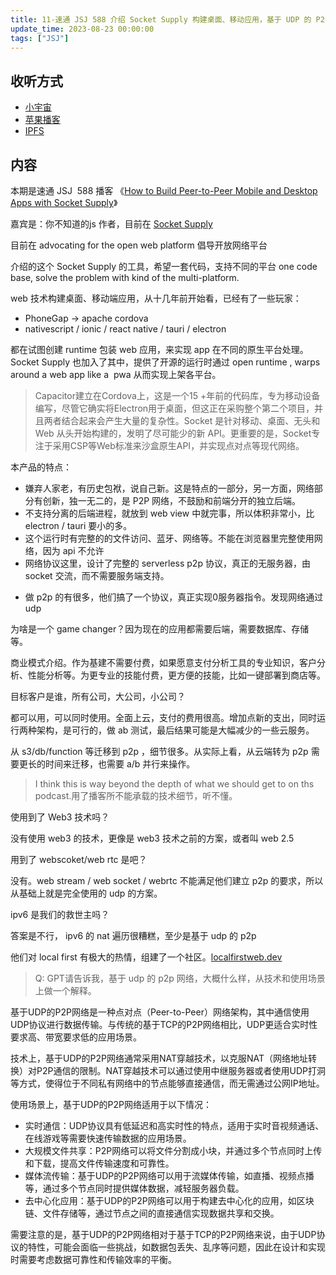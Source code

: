 ```yaml
---
title: 11-速通 JSJ 588 介绍 Socket Supply 构建桌面、移动应用，基于 UDP 的 P2P 方案
update_time: 2023-08-23 00:00:00
tags: ["JSJ"]
---
```


## 收听方式

- [小宇宙](https://www.xiaoyuzhoufm.com/episodes/64e4d9ad80c9ec4c5f0100e9)
- [苹果播客](https://podcasts.apple.com/cn/podcast/%E5%92%BF%E5%91%80-%E8%83%BD%E8%B7%91%E5%B0%B1%E8%A1%8C/id1695704262?i=1000625282259)
- [IPFS](ipfs://bafybeiaz6eodqio7tgxhvokbhtih7e6ivlbwras7odipeclrgvfb3rn47q)

## 内容

本期是速通 JSJ  588 播客 《[How to Build Peer-to-Peer Mobile and Desktop Apps with Socket Supply](https://topenddevs.com/podcasts/javascript-jabber/episodes/how-to-build-peer-to-peer-mobile-and-desktop-apps-with-socket-supply-jsj-588)》

嘉宾是：你不知道的js 作者，目前在 [Socket Supply](https://socketsupply.co/)

目前在 advocating for the open web platform 倡导开放网络平台

介绍的这个 Socket Supply 的工具，希望一套代码，支持不同的平台 one code base, solve the problem with kind of the multi-platform.

web 技术构建桌面、移动端应用，从十几年前开始看，已经有了一些玩家：

- PhoneGap -> apache cordova
- nativescript / ionic / react native / tauri / electron

都在试图创建 runtime 包装 web 应用，来实现 app 在不同的原生平台处理。Socket Supply 也加入了其中，提供了开源的运行时通过 open runtime , warps around a web app like a  pwa 从而实现上架各平台。

> Capacitor建立在Cordova上，这是一个15 +年前的代码库，专为移动设备编写，尽管它确实将Electron用于桌面，但这正在采购整个第二个项目，并且两者结合起来会产生大量的复杂性。Socket 是针对移动、桌面、无头和 Web 从头开始构建的，发明了尽可能少的新 API。更重要的是，Socket专注于采用CSP等Web标准来沙盒原生API，并实现点对点等现代网络。

本产品的特点：

- 嫌弃人家老，有历史包袱，说自己新。这是特点的一部分，另一方面，网络部分有创新，独一无二的，是 P2P 网络，不鼓励和前端分开的独立后端。
- 不支持分离的后端进程，就放到 web view 中就完事，所以体积非常小，比 electron / tauri 要小的多。
- 这个运行时有完整的的文件访问、蓝牙、网络等。不能在浏览器里完整使用网络，因为 api 不允许
- 网络协议这里，设计了完整的 serverless p2p 协议，真正的无服务器，由 socket 交流，而不需要服务端支持。

* 做 p2p 的有很多，他们搞了一个协议，真正实现0服务器指令。发现网络通过 udp

为啥是一个 game changer？因为现在的应用都需要后端，需要数据库、存储等。

商业模式介绍。作为基建不需要付费，如果愿意支付分析工具的专业知识，客户分析、性能分析等。为更专业的技能付费，更方便的技能，比如一键部署到商店等。

目标客户是谁，所有公司，大公司，小公司？

都可以用，可以同时使用。全面上云，支付的费用很高。增加点新的支出，同时运行两种架构，是可行的，做 ab 测试，最后结果可能是大幅减少的一些云服务。

从 s3/db/function 等迁移到 p2p ，细节很多。从实际上看，从云端转为 p2p 需要更长的时间来迁移，也需要 a/b 并行来操作。

> I think this is way beyond the depth of what we should get to on ths podcast.用了播客所不能承载的技术细节，听不懂。

使用到了 Web3 技术吗？

没有使用 web3 的技术，更像是 web3 技术之前的方案，或者叫 web 2.5

用到了 webscoket/web rtc 是吧？

没有。web stream / web socket / webrtc 不能满足他们建立 p2p 的要求，所以从基础上就是完全使用的 udp 的方案。

ipv6 是我们的救世主吗？

答案是不行， ipv6 的 nat 遍历很糟糕，至少是基于 udp 的 p2p

他们对 local first 有极大的热情，组建了一个社区。[localfirstweb.dev](https://localfirstweb.dev/)

> Q: GPT请告诉我，基于 udp 的 p2p 网络，大概什么样，从技术和使用场景上做一个解释。

基于UDP的P2P网络是一种点对点（Peer-to-Peer）网络架构，其中通信使用UDP协议进行数据传输。与传统的基于TCP的P2P网络相比，UDP更适合实时性要求高、带宽要求低的应用场景。

技术上，基于UDP的P2P网络通常采用NAT穿越技术，以克服NAT（网络地址转换）对P2P通信的限制。NAT穿越技术可以通过使用中继服务器或者使用UDP打洞等方式，使得位于不同私有网络中的节点能够直接通信，而无需通过公网IP地址。

使用场景上，基于UDP的P2P网络适用于以下情况：

- 实时通信：UDP协议具有低延迟和高实时性的特点，适用于实时音视频通话、在线游戏等需要快速传输数据的应用场景。
- 大规模文件共享：P2P网络可以将文件分割成小块，并通过多个节点同时上传和下载，提高文件传输速度和可靠性。
- 媒体流传输：基于UDP的P2P网络可以用于流媒体传输，如直播、视频点播等，通过多个节点同时提供媒体数据，减轻服务器负载。
- 去中心化应用：基于UDP的P2P网络可以用于构建去中心化的应用，如区块链、文件存储等，通过节点之间的直接通信实现数据共享和交换。

需要注意的是，基于UDP的P2P网络相对于基于TCP的P2P网络来说，由于UDP协议的特性，可能会面临一些挑战，如数据包丢失、乱序等问题，因此在设计和实现时需要考虑数据可靠性和传输效率的平衡。
